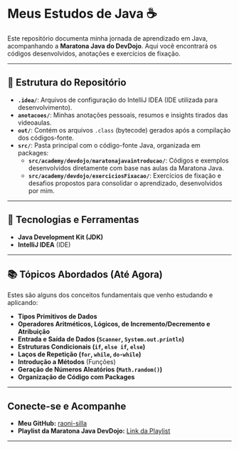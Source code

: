 # Meus Estudos de Java ☕

Este repositório documenta minha jornada de aprendizado em Java, acompanhando a **Maratona Java do DevDojo**. Aqui você encontrará os códigos desenvolvidos, anotações e exercícios de fixação.

---

## 📂 Estrutura do Repositório

* **`.idea/`**: Arquivos de configuração do IntelliJ IDEA (IDE utilizada para desenvolvimento).
* **`anotacoes/`**: Minhas anotações pessoais, resumos e insights tirados das videoaulas.
* **`out/`**: Contém os arquivos `.class` (bytecode) gerados após a compilação dos códigos-fonte.
* **`src/`**: Pasta principal com o código-fonte Java, organizada em packages:
    * **`src/academy/devdojo/maratonajavaintroducao/`**: Códigos e exemplos desenvolvidos diretamente com base nas aulas da Maratona Java.
    * **`src/academy/devdojo/exerciciosFixacao/`**: Exercícios de fixação e desafios propostos para consolidar o aprendizado, desenvolvidos por mim.

---

## 🚀 Tecnologias e Ferramentas

* **Java Development Kit (JDK)**
* **IntelliJ IDEA** (IDE)

---

## 📚 Tópicos Abordados (Até Agora)

Estes são alguns dos conceitos fundamentais que venho estudando e aplicando:

* **Tipos Primitivos de Dados**
* **Operadores Aritméticos, Lógicos, de Incremento/Decremento e Atribuição**
* **Entrada e Saída de Dados (`Scanner`, `System.out.println`)**
* **Estruturas Condicionais (`if`, `else if`, `else`)**
* **Laços de Repetição (`for`, `while`, `do-while`)**
* **Introdução a Métodos** (Funções)
* **Geração de Números Aleatórios (`Math.random()`)**
* **Organização de Código com Packages**

---

## Conecte-se e Acompanhe

* **Meu GitHub:** [raoni-silla](https://github.com/raoni-silla)
* **Playlist da Maratona Java DevDojo:** [Link da Playlist](https://www.youtube.com/watch?v=VKjFuX91G5Q&list=PL62G310vn6nFIsOCC0H-C2infYgwm8SWW)

---



